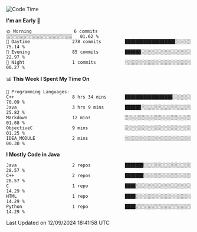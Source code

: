 <!--START_SECTION:waka-->
![Code Time](http://img.shields.io/badge/Code%20Time-12%20hrs%2015%20mins-blue)

**I'm an Early 🐤** 

```text
🌞 Morning                6 commits           ░░░░░░░░░░░░░░░░░░░░░░░░░   01.62 % 
🌆 Daytime                278 commits         ███████████████████░░░░░░   75.14 % 
🌃 Evening                85 commits          ██████░░░░░░░░░░░░░░░░░░░   22.97 % 
🌙 Night                  1 commits           ░░░░░░░░░░░░░░░░░░░░░░░░░   00.27 % 
```


📊 **This Week I Spent My Time On** 

```text
💬 Programming Languages: 
C++                      8 hrs 34 mins       ██████████████████░░░░░░░   70.09 % 
Java                     3 hrs 9 mins        ██████░░░░░░░░░░░░░░░░░░░   25.82 % 
Markdown                 12 mins             ░░░░░░░░░░░░░░░░░░░░░░░░░   01.68 % 
ObjectiveC               9 mins              ░░░░░░░░░░░░░░░░░░░░░░░░░   01.25 % 
IDEA_MODULE              2 mins              ░░░░░░░░░░░░░░░░░░░░░░░░░   00.30 % 
```

**I Mostly Code in Java** 

```text
Java                     2 repos             ███████░░░░░░░░░░░░░░░░░░   28.57 % 
C++                      2 repos             ███████░░░░░░░░░░░░░░░░░░   28.57 % 
C                        1 repo              ████░░░░░░░░░░░░░░░░░░░░░   14.29 % 
HTML                     1 repo              ████░░░░░░░░░░░░░░░░░░░░░   14.29 % 
Python                   1 repo              ████░░░░░░░░░░░░░░░░░░░░░   14.29 % 
```




 Last Updated on 12/09/2024 18:41:58 UTC
<!--END_SECTION:waka-->
